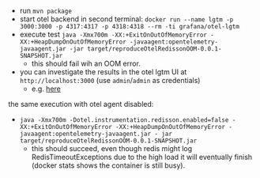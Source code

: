 - run `mvn package`
- start otel backend in second terminal: `docker run --name lgtm -p 3000:3000 -p 4317:4317 -p 4318:4318 --rm -ti grafana/otel-lgtm`
- execute test `java -Xmx700m -XX:+ExitOnOutOfMemoryError -XX:+HeapDumpOnOutOfMemoryError -javaagent:opentelemetry-javaagent.jar -jar target/reproduceOtelRedissonOOM-0.0.1-SNAPSHOT.jar`
  - this should fail wih an OOM error.
- you can investigate the results in the otel lgtm UI at `http://localhost:3000` (use `admin`/`admin` as credentials)
  - e.g. [here](http://localhost:3000/explore?schemaVersion=1&panes=%7B%229v9%22:%7B%22datasource%22:%22tempo%22,%22queries%22:%5B%7B%22refId%22:%22A%22,%22datasource%22:%7B%22type%22:%22tempo%22,%22uid%22:%22tempo%22%7D,%22queryType%22:%22traceqlSearch%22,%22limit%22:20,%22tableType%22:%22traces%22,%22metricsQueryType%22:%22range%22,%22filters%22:%5B%7B%22id%22:%222c6d4e4a%22,%22operator%22:%22%3D%22,%22scope%22:%22span%22%7D%5D%7D%5D,%22range%22:%7B%22from%22:%22now-1h%22,%22to%22:%22now%22%7D%7D%7D&orgId=1)

the same execution with otel agent disabled:
- `java -Xmx700m -Dotel.instrumentation.redisson.enabled=false -XX:+ExitOnOutOfMemoryError -XX:+HeapDumpOnOutOfMemoryError -javaagent:opentelemetry-javaagent.jar -
jar target/reproduceOtelRedissonOOM-0.0.1-SNAPSHOT.jar` 
  - this should succeed, even though redis might log RedisTimeoutExceptions due to the high load it will eventually finish (docker stats shows the container is still busy).
